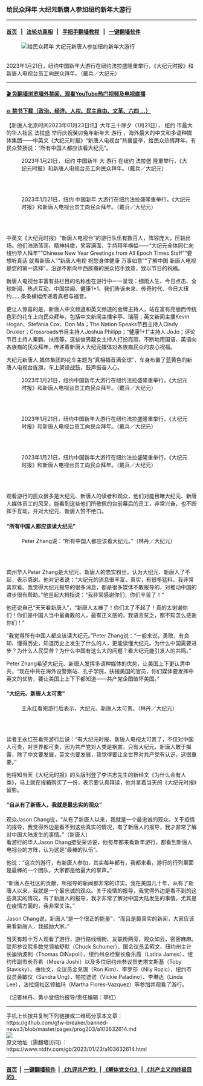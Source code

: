 ### 给民众拜年 大纪元新唐人参加纽约新年大游行
------------------------

#### [首页](https://github.com/gfw-breaker/banned-news3/blob/master/README.md) &nbsp;&nbsp;|&nbsp;&nbsp; [法轮功真相](https://github.com/begood0513/basic/blob/master/README.md)  &nbsp;&nbsp;|&nbsp;&nbsp; [手把手翻墙教程](https://github.com/gfw-breaker/guides/wiki)  &nbsp;&nbsp;|&nbsp;&nbsp; [一键翻墙软件](https://github.com/gfw-breaker/nogfw/blob/master/README.md)  



<div><div class="featured_image">
 <figure>
  <img alt="给民众拜年 大纪元新唐人参加纽约新年大游行" src="https://i.ntdtv.com/assets/uploads/2023/01/id13913408-163569-600x400-800x450.jpg"/>
 </figure><br/>
 <span class="caption">
  2023年1月21日，纽约中国新年大游行在纽约法拉盛隆重举行，《大纪元时报》和新唐人电视台员工向民众拜年。（戴兵／大纪元）
 </span>
</div>
</div><hr/>

#### [ 🎬  免翻墙浏览墙外禁闻、观看YouTube热门视频及电视直播](https://github.com/gfw-breaker/HelloWorld)

#### [ 💥  禁书下载（政治、经济、人权、民主自由、文革、六四 ...）](https://github.com/gfw-breaker/books/blob/master/README.md)

<div><div class="post_content" itemprop="articleBody">
 <p>
  【新唐人北京时间2023年01月23日讯】大年三十除夕（1月21日），
  <ok href="https://www.ntdtv.com/gb/纽约.htm">
   纽约
  </ok>
  市最大的华人社区
  <ok href="https://www.ntdtv.com/gb/法拉盛.htm">
   法拉盛
  </ok>
  举行庆祝癸卯兔年新年大
  <ok href="https://www.ntdtv.com/gb/游行.htm">
   游行
  </ok>
  ，海外最大的中文和多语种媒体集团——中英文《大纪元时报》“新唐人电视台”共襄盛举，给民众热情拜年。有民众赞扬说：“所有中国人都应该看大纪元”。
 </p>
 <figure class="wp-caption alignnone" id="attachment_103632617" style="width: 450px">
  <img alt="" class="size-full wp-image-103632617" src="https://i.ntdtv.com/assets/uploads/2023/01/id13913406-163567-450x300.jpg">
   <br/><figcaption class="wp-caption-text">
    2023年1月21日，
    <ok href="https://www.ntdtv.com/gb/纽约.htm">
     纽约
    </ok>
    <ok href="https://www.ntdtv.com/gb/中国新年.htm">
     中国新年
    </ok>
    大
    <ok href="https://www.ntdtv.com/gb/游行.htm">
     游行
    </ok>
    在纽约
    <ok href="https://www.ntdtv.com/gb/法拉盛.htm">
     法拉盛
    </ok>
    隆重举行，《大纪元时报》和新唐人电视台员工向民众拜年。（戴兵／大纪元）
   </figcaption><br/>
  </img>
 </figure><br/>
 <figure class="wp-caption alignnone" id="attachment_103632618" style="width: 450px">
  <img alt="" class="size-full wp-image-103632618" src="https://i.ntdtv.com/assets/uploads/2023/01/id13913407-163568-450x300.jpg">
   <br/><figcaption class="wp-caption-text">
    2023年1月21日，纽约
    <ok href="https://www.ntdtv.com/gb/中国新年.htm">
     中国新年
    </ok>
    大游行在纽约法拉盛隆重举行，《大纪元时报》和新唐人电视台员工向民众拜年。（戴兵／大纪元）
   </figcaption><br/>
  </img>
 </figure><br/>
 <p>
  中英文《大纪元时报》“新唐人电视台”的游行队伍有数百人，阵容庞大，压轴出场。他们浩浩荡荡、精神抖擞，笑容满面，手持拜年横幅——“大纪元全体同仁向纽约华人拜年”“Chinese New Year Greetings from All Epoch Times Staff”“要想听真话 就看新唐人”“新唐人电视 祝您身体健康 万事如意”“了解中国 新唐人电视是您的第一选择”，沿途不断向中西族裔的民众招手致意，致以节日的祝福。
 </p>
 <p>
  新唐人电视台丰富有益栏目的名称也在游行中一一呈现：细雨人生、今日点击、全球新闻、热点互动、中国禁闻、健康1+1、我们告诉未来、传奇时代、今日大纽约……条条横幅传递着真相与福音。
 </p>
 <p>
  更让人惊喜的是，新唐人中文频道和英文频道的金牌主持人，站在富有亮丽而传统色彩的花车上向民众拜年，包括中文新闻主播宇亭、瑞丽；英文新闻主播Kevin Hogan、Stefania Cox、Don Ma；The Nation Speaks节目主持人Cindy Drukier；Crossroads节目主持人Joshua Philipp；“健康1+1”主持人 JoJo；评论节目主持人秦鹏、扶摇等。这些俊男靓女主持人打扮亮丽，不断地用国语、英语向各族裔的民众拜年，传递着新唐人大纪元媒体对各族裔民众的衷心祝福。
 </p>
 <p>
  <ok href="https://www.ntdtv.com/gb/大纪元新唐人.htm">
   大纪元新唐人
  </ok>
  媒体集团的花车主题为“真相福音满全球”，车身布置了蓝黄色的新唐人电视台旌旗，车上架设战鼓，鼓声振奋人心。
 </p>
 <figure class="wp-caption alignnone" id="attachment_103632619" style="width: 450px">
  <img alt="" class="size-full wp-image-103632619" src="https://i.ntdtv.com/assets/uploads/2023/01/id13913403-163564-450x300-2.jpg"/>
  <br/><figcaption class="wp-caption-text">
   2023年1月21日，纽约中国新年大游行在纽约法拉盛隆重举行，《大纪元时报》和新唐人电视台员工向民众拜年。（戴兵／大纪元）
  </figcaption><br/>
 </figure><br/>
 <figure class="wp-caption alignnone" id="attachment_103632620" style="width: 450px">
  <img alt="" class="size-full wp-image-103632620" src="https://i.ntdtv.com/assets/uploads/2023/01/id13913404-163565-450x300.jpg"/>
  <br/><figcaption class="wp-caption-text">
   2023年1月21日，纽约中国新年大游行在纽约法拉盛隆重举行，《大纪元时报》和新唐人电视台员工向民众拜年。（戴兵／大纪元）
  </figcaption><br/>
 </figure><br/>
 <figure class="wp-caption alignnone" id="attachment_103632621" style="width: 450px">
  <img alt="" class="size-full wp-image-103632621" src="https://i.ntdtv.com/assets/uploads/2023/01/id13913405-163566-450x300.jpg"/>
  <br/><figcaption class="wp-caption-text">
   2023年1月21日，纽约中国新年大游行在纽约法拉盛隆重举行，《大纪元时报》和新唐人电视台员工向民众拜年。（戴兵／大纪元）
  </figcaption><br/>
 </figure><br/>
 <p>
  观看游行的民众很多是大纪元、新唐人的读者和观众，他们对能目睹大纪元、新唐人媒体员工的风采，能看到这些他们所敬佩的台前幕后的员工，非常兴奋，也不断挥手互动，并对大纪元、新唐人赞不绝口。
 </p>
 <h4>
  “所有中国人都应该读大纪元”
 </h4>
 <figure class="wp-caption alignnone" id="attachment_103632622" style="width: 533px">
  <img alt="" class="size-full wp-image-103632622" src="https://i.ntdtv.com/assets/uploads/2023/01/id13913423-peter2-533x400.jpg"/>
  <br/><figcaption class="wp-caption-text">
   Peter Zhang说：“所有中国人都应该看大纪元。”（林丹／大纪元）
  </figcaption><br/>
 </figure><br/>
 <p>
  宾州华人Peter Zhang是大纪元、新唐人的忠实粉丝，认为大纪元、新唐人了不起，表示感谢。他对记者说：“大纪元的消息很丰富、真实，有很多猛料，我非常喜欢看。我觉得大纪元报导的很多消息，都是很多媒体不敢报导的，对推动中国的进步很有帮助。”他竖起大拇指说：“我非常感谢你们，你们辛苦了！”
 </p>
 <p>
  他还说自己“天天看新唐人”，“新唐人太棒了！你们太了不起了！真的太谢谢你们！你们是中国人当中最勇敢的人，最有正义感的，我语言贫乏，都不知怎么感谢你们！”
 </p>
 <p>
  “我觉得所有中国人都应该读大纪元。”Peter Zhang说：“一般来说，勇敢、有良知、懂得历史，知道历史上发生了什么的人，更能读懂大纪元。为什么中国需要进步？为什么人民受苦？为什么中国有这么大的问题？看大纪元能引发人的共鸣。”
 </p>
 <p>
  Peter Zhang希望大纪元、新唐人发挥多语种媒体的优势，让美国上下更认清中共，“现在中共在海外设警察站、孔子学院，扶植美国的官员，你们媒体要发挥中英文的优势，要让美国上上下下都知道——共产党企图破坏美国。”
 </p>
 <h4>
  “大纪元、新唐人太可贵”
 </h4>
 <figure class="wp-caption alignnone" id="attachment_103632623" style="width: 533px">
  <img alt="" class="size-full wp-image-103632623" src="https://i.ntdtv.com/assets/uploads/2023/01/id13913417-wang-2-533x400.jpg"/>
  <br/><figcaption class="wp-caption-text">
   王永红看完游行后表示，大纪元、新唐人太可贵。（林丹／大纪元）
  </figcaption><br/>
 </figure><br/>
 <p>
  读者王永红在看完游行后说：“有大纪元时报、新唐人电视太可贵了，不仅对中国人可贵，对世界都可贵，因为共产党对人类是祸害。只有大纪元、新唐人敢于揭露，除了中文要发展，英文也要发展，我觉得要让全世界对共产党有认识，这很重要。”
 </p>
 <p>
  他得知当天《大纪元时报》的头版刊登了李洪志先生的新经文《为什么会有人类》，马上就在报箱购买了一份，表示要认真拜读，他并拿着当天的《大纪元时报》留影。
 </p>
 <h4>
  “自从有了新唐人，我就是最忠实的观众”
 </h4>
 <p>
  观众Jason Chang说，“从有了新唐人以来，我就是一个最忠诚的观众。关于疫情的报导，我觉得外边是看不到这些真实的情况，有了新唐人的报导，我才非常了解对中国大陆发生的事情。”（新唐人）
  <br/>
  看游行的华人Jason Chang接受采访说，他每年都来看新年游行，都看到新唐人电视台的方阵，认为这是“最棒的队伍”。
 </p>
 <p>
  他说：“这次的游行，有新唐人参加，其实每年都有，我都来看，游行的行列里面是最棒的一个团队，大家都是给最大的掌声。”
 </p>
 <p>
  “新唐人在社区的贡献，所报导的新闻都非常的详实。我在美国几十年，从有了新唐人以来，我就是一个最忠诚的观众。关于疫情的报导，我觉得外边是看不到的这些真实的情况，有了新唐人的报导，我才非常了解对中国大陆发生的事情，尤其是在疫情方面的，我非常关注。”
 </p>
 <p>
  Jason Chang说，新唐人“是一个很正的能量”，“而且是最真实的新闻，大家应该来看新唐人，我鼓励大家。”
 </p>
 <p>
  当天有超十万人观看了游行，游行路线缅街、友联街两旁，观众如云，密密麻麻。联邦参议院多数党领袖舒默（Chuck Schumer）、国会议员孟昭文、纽约州主计长迪纳波利（Thomas DiNapoli）、纽约州总检察长詹乐霞（Latitia James）、纽约市副市长乔希（Meera Joshi）以及多位纽约州参议员史塔文斯基（Toby Stavisky）、曲怡文，众议员金兑锡（Ron Kim）、李罗莎（Nily Rozic），纽约市议员黄敏仪（Sandra Ung）、帕拉迪诺（Vickie Paladino）、李琳达（Linda Lee），法拉盛社区领袖玛（Martha Flores-Vazquez）等参加并观看了游行。
 </p>
 <p>
  （记者林丹、黄小堂纽约报导/责任编辑：李红）
 </p>
 <div class="single_ad">
 </div>
</div>
</div>
<hr/>
手机上长按并复制下列链接或二维码分享本文章：<br/>
https://github.com/gfw-breaker/banned-news3/blob/master/pages/prog203/a103632614.md <br/>
<a href='https://github.com/gfw-breaker/banned-news3/blob/master/pages/prog203/a103632614.md'><img src='https://github.com/gfw-breaker/banned-news3/blob/master/pages/prog203/a103632614.md.png'/></a> <br/>
原文地址（需翻墙访问）：https://www.ntdtv.com/gb/2023/01/23/a103632614.html


------------------------
#### [首页](https://github.com/gfw-breaker/banned-news3/blob/master/README.md) &nbsp;|&nbsp; [一键翻墙软件](https://github.com/gfw-breaker/nogfw/blob/master/README.md) &nbsp;| [《九评共产党》](https://github.com/gfw-breaker/9ping.md/blob/master/README.md#九评之一评共产党是什么) | [《解体党文化》](https://github.com/gfw-breaker/jtdwh.md/blob/master/README.md) | [《共产主义的终极目的》](https://github.com/gfw-breaker/gczydzjmd.md/blob/master/README.md)


<img src='http://gfw-breaker.win/banned-news3/pages/prog203/a103632614.md' width='0px' height='0px'/>